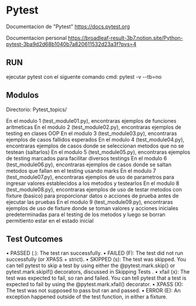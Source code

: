 # Pytest 

Documentacion de "Pytest"
https://docs.pytest.org

Documentacion personal
https://broadleaf-result-3b7.notion.site/Python-pytest-3ba9d2d68b1040b7a820611532d23a3f?pvs=4

## RUN

ejecutar pytest con el siguente comando cmd:
pytest -v --tb=no

## Modulos

Directorio: Pytest_topics/

En el modulo 1 (test_module01.py), encontraras ejemplos de funciones aritmeticas
En el modulo 2 (test_module02.py), encontraras ejemplos de testing en clases OOP
En el modulo 3 (test_module03.py), encontraras ejemplos de casos fallidos esperados
En el modulo 4 (test_module04.py), encontraras ejemplos de casos donde se seleccionan metodos que no se testean (saltarlos)
En el modulo 5 (test_module05.py), encontraras ejemplos de testing marcados para facilitar diversos testings
En el modulo 6 (test_module06.py), encontraras ejemplos de casos donde se saltan metodos que fallan en el testing usando marks
En el modulo 7 (test_module07.py), encontraras ejemplos de uso de parametros para ingresar valores establecidos a los metodos y testearlos
En el modulo 8 (test_module08.py), encontraras ejemplos de uso de testar metodos con fixture (basico) para proporcionar datos o acciones de prueba antes de ejecutar las pruebas
En el modulo 9 (test_module09.py), encontraras ejemplos de uso de fixture donde se toman valores y acciones iniciales predeterminadas para el testing de los metodos y luego se borran permitiento estar en el estado inicial

## Test Outcomes

• PASSED (.): The test ran successfully.
• FAILED (F): The test did not run successfully (or XPASS + strict).
• SKIPPED (s): The test was skipped. You can tell pytest to skip a test by using either the @pytest.mark.skip() or pytest.mark.skipif()
decorators, discussed in Skipping Tests .
• xfail (x): The test was expected to fail, so ran and failed. You can tell pytest that a test is expected to fail by using the @pytest.mark.xfail()
decorator.
• XPASS (X): The test was not supposed to pass but ran and passed.
• ERROR (E): An exception happened outside of the test function, in either a fixture.